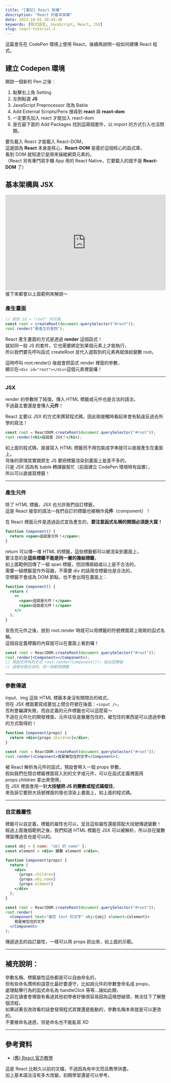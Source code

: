 ```yaml
---
title: "[筆記] React 架構"
description: "React 的基本架構"
date: 2022-10-01 10:43:40
keywords: [程式語言, JavaScript, React, JSX]
slug: react-tutorial-2
---
```


這篇會先在 CodePen 環境上使用 React，後續再說明一般如何建構 React 程式。

## 建立 Codepen 環境

開啟一個新的 Pen 之後：

1. 點擊右上角 Setting
2. 左側點選 **JS**
3. JavaScript Preprocessor 改為 Bable
4. Add External Scripts/Pens 搜尋到 **react** 與 **react-dom**
5. 一定要先加入 react 才能加入 react-dom
6. 是在最下面的 Add Packages 找到這兩個套件，以 import 的方式引入也沒問題。

要先載入 React 才能載入 React-DOM，  
這是因為 **React** 本身是核心，**React-DOM** 是基於這個核心的函式庫，  
看到 DOM 就知道它是用來操縱網頁元素的。  
（React 另有專門寫手機 App 用的 React Native，它要載入的就不是 **React-DOM** 了）

## 基本架構與 JSX

<iframe height="300" width="100%" scrolling="no" title="React 教學 - 基本架構" src="https://codepen.io/shin9626/embed/XWYKprY?default-tab=js%2Cresult&theme-id=dark" frameborder="no" loading="lazy" allowtransparency="true" allowfullscreen="true">
  See the Pen <a href="https://codepen.io/shin9626/pen/XWYKprY">
  React 教學 - 基本架構</a> by SHIN (<a href="https://codepen.io/shin9626">@shin9626</a>)
  on <a href="https://codepen.io">CodePen</a>.
</iframe>
<br/>
接下來都會以上面範例來解說～

### 產生畫面

```jsx
// 抓到 id = "root" 的元素
const root = createRoot(document.querySelector("#root"));
root.render("要產生的東西");
```

React 產生畫面的方式是透過 **render** 這個函式！  
就如同一般 JS 的套件，它也需要綁定到某個元素上才能執行，  
所以我們要先呼叫函式 createRoot 並代入選取到的元素再賦值給變數 root。

這時呼叫 root.render() 後就會把函式 render 裡面的參數，  
顯示在`<div id="root"></div>`這個元素裡面囉！

---

### JSX

render 的參數除了純值，傳入 HTML 標籤或元件也是合法的語法，  
不過最主要還是會傳入**元件**！

React 主要以 JSX 的方式來撰寫程式碼，因此剛接觸時看起來會有點違反過去所學的寫法！

```jsx
const root = ReactDOM.createRoot(document.querySelector("#root"));
root.render(<h1>這就是 JSX！</h1>);
```

如上面的程式碼，直接寫入 HTML 標籤而不用包裝成字串就可以直接產生在畫面上。  
背後的原理其實跟原生 JS 要把標籤渲染到畫面上是差不多的，  
只是 JSX 因為有 bable 轉譯器幫忙（前面建立 CodePen 環境時有設置），  
所以可以直接寫標籤！

---

### 產生元件

除了 HTML 標籤，JSX 也允許我們自訂標籤，  
這是 React 接受的語法～我們自訂的標籤也被稱作**元件**（component）！

在 React 裡面元件是透過函式宣告產生的，**要注意函式名稱的開頭必須是大寫！**

```jsx
function Component() {
  return <span>這就是元件！</span>;
}
```

return 可以傳一堆 HTML 的標籤，這些標籤都可以被渲染到畫面上，  
要注意的是**這些標籤不能是同一層的幾組標籤**，  
如上面範例回傳了一組 span 標籤，但回傳兩組或以上是不合法的，  
需要一組標籤當作外容器，不需要 div 的話用空標籤也是合法的，  
空標籤不會成為 DOM 節點，也不會出現在畫面上：

```jsx
function Component() {
  return (
    <>
      <span>這就是元件！</span>
      <span>這就是元件！</span>
    </>
  );
}
```

宣告完元件之後，放到 root.render 時就可以用標籤的符號裡面寫上剛剛的函式名稱，  
這個自定義標籤的內容就可以在畫面上看到囉！

```jsx
const root = ReactDOM.createRoot(document.querySelector("#root"));
root.render(<Component></Component>);
// 用函式呼叫的方式 root.render(Component()); 給出回傳值
// 這樣也是合法的，但一般都用標籤
```

---

### 參數傳遞

input、img 這些 HTML 標籤本身沒有開閉合的格式，  
但在 JSX 裡面要寫成要加上閉合符號在後面：`<input />`，  
否則會編譯失敗，而自定義的元件標籤也可以這麼寫～  
不過在元件化的開發裡面，元件往往是層層包住的，被包住的東西是可以透過參數的方式取得的！

```jsx
function Component(props) {
  return <div>{props.children}</div>;
}

const root = ReactDOM.createRoot(document.querySelector("#root"));
root.render(<Component>我是被包住的文字</Component>);
```

被 React 解析為元件的函式，預設會帶入一個 props 參數，  
假如我們在閉合標籤裡面寫入別的文字或元件，可以在函式定義裡面用 props.children 拿出來使用，  
在 JSX 裡面會用一對**大括號把 JS 的變數或程式碼框住**，  
來告訴它要把大括號裡面的值也渲染上畫面上，如上面的程式碼。

---

### 自定義屬性

標籤可以自定義，標籤的屬性也可以，並且這些屬性還能搭配大括號傳遞變數！  
經過上面幾個範例之後，我們知道 HTML 標籤在 JSX 可以被解析，所以存在變數裡面傳過去也是可以的。

```jsx
const obj = { name: "obj 的 name" };
const element = <div> 變數 element </div>;

function Component(props) {
  return (
    <div>
      {props.children}
      {props.obj.name}
      {props.element}
    </div>
  );
}

const root = ReactDOM.createRoot(document.querySelector("#root"));
root.render(
  <Component text="屬性 text 的文字" obj={obj} element={element}>
    我是被包住的文字
  </Component>
);
```

傳遞過去的自訂屬性，一樣可以用 props 抓出來，如上面的示範。

---

## 補充說明：

參數名稱、標籤屬性這些都是可以自由命名的，  
但有些命名慣例和語意化最好要遵守，比如說元件的參數會命名成 props，  
處理點擊行為的函式命名為 handleClick 等等...諸如此類，  
之前在讀書會裡面有看過其他初學者好像很容易因為這樣想破頭，無法往下了解整個流程，  
如果試著去改改看的話會發現程式其實還是能動的，參數名稱本來就是可以更改的，  
不要被命名迷惑，但是命名也不能亂寫 XD

---

## 參考資料

- [(舊) React 官方教學](https://zh-hant.reactjs.org/docs/hello-world.html)

這是 React 比較久以前的文檔，不過因為有中文而且教學詳盡，  
加上基本語法沒有多大改變，初期學習還是可以參考。
